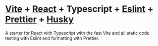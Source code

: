 # [Vite](https://vitejs.dev/ "Vite – Next Generation Frontend Tooling") + [React](https://reactjs.org/ "React – A JavaScript library for building user interfaces") + Typescript + [Eslint](https://eslint.org/ "ESLint - Pluggable JavaScript linter") + [Prettier](https://prettier.io/ "Prettier - Opinionated code formatter") + [Husky](https://typicode.github.io/husky/ "Husky - Git hooks")

A starter for React with Typescript with the fast Vite and all static code testing with Eslint and formatting with Prettier.
